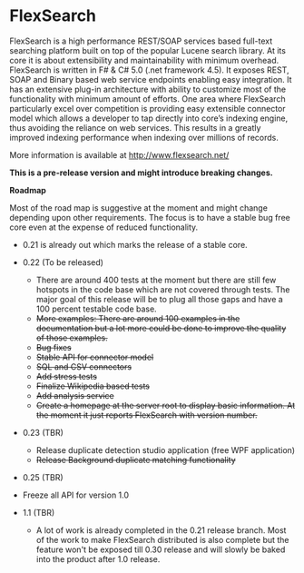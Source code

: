 FlexSearch
==========

FlexSearch is a high performance REST/SOAP services based full-text searching platform built on top of the popular Lucene search library.  At its core it is about extensibility and maintainability with minimum overhead. 
FlexSearch is written in F# & C# 5.0 (.net framework 4.5). It exposes REST, SOAP and Binary based web service endpoints enabling easy integration. It has an extensive plug-in architecture with ability to customize most of the functionality with minimum amount of efforts. One area where FlexSearch particularly excel over competition is providing easy extensible connector model which allows a developer to tap directly into core’s indexing engine, thus avoiding the reliance on web services. This results in a greatly improved indexing performance when indexing over millions of records.

More information is available at http://www.flexsearch.net/


**This is a pre-release version and might introduce breaking changes.** 

**Roadmap**

Most of the road map is suggestive at the moment and might change depending upon other requirements. The focus is to have a stable bug free core even at the expense of reduced functionality.

- 0.21 is already out which marks the release of a stable core.

- 0.22 (To be released)
  - There are around 400 tests at the moment but there are still few hotspots in the code base which are not covered through tests. The major goal of this release will be to plug all those gaps and have a 100 percent testable code base.
  - ~~More examples: There are around 100 examples in the documentation but a lot more could be done to improve the quality of those examples.~~
  - ~~Bug fixes~~
  - ~~Stable API for connector model~~
  - ~~SQL and CSV connectors~~
  - ~~Add stress tests~~
  - ~~Finalize Wikipedia based tests~~
  - ~~Add analysis service~~
  - ~~Create a homepage at the server root to display basic information. At the moment it just reports FlexSearch with version number.~~
  
- 0.23 (TBR)
  -   Release duplicate detection studio application (free WPF application)
  -   ~~Release Background duplicate matching functionality~~

-   0.25 (TBR)
  - Freeze all API for version 1.0     

- 1.1 (TBR)
  - A lot of work is already completed in the 0.21 release branch. Most of the work to make FlexSearch distributed is also complete but the feature won't be exposed till 0.30 release and will slowly be baked into the product after 1.0 release.
